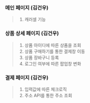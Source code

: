 

### 메인 페이지 (김건우)
> 1.  캐러셀 기능
> 
### 상품 상세 페이지 (김건우)
> 1.  상품 아이디에 따른 상품을 조회
> 2.  상품 구매하기를 통한 결제창 이동
> 3.  상품 장바구니 등록
> 4.  로그인 여부에 따른 팝업창 변화
> 
### 결제 페이지 (김건우)
> 1.  입력값에 따른 체크로직
> 2.  주소 API를 통한 주소 조회

